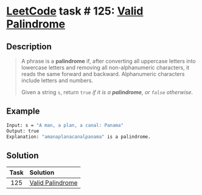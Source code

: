 # [LeetCode][leetcode] task # 125: [Valid Palindrome][task]

Description
-----------

> A phrase is a **palindrome** if, after converting
> all uppercase letters into lowercase letters
> and removing all non-alphanumeric characters,
> it reads the same forward and backward.
> Alphanumeric characters include letters and numbers.
> 
> Given a string `s`, return `true` _if it is a **palindrome**,
> or `false` otherwise_.

Example
-------

```sh
Input: s = "A man, a plan, a canal: Panama"
Output: true
Explanation: "amanaplanacanalpanama" is a palindrome.
```

Solution
--------

| Task | Solution                     |
|:----:|:-----------------------------|
| 125  | [Valid Palindrome][solution] |


[leetcode]: <http://leetcode.com/>
[task]: <https://leetcode.com/problems/valid-palindrome/>
[solution]: <https://github.com/wellaxis/witalis-jkit/blob/main/module/tasks/src/main/java/com/witalis/jkit/tasks/core/task/leetcode/p125/option/Practice.java>
